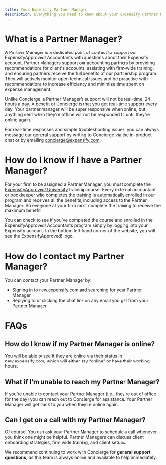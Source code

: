 ```yaml
---
title: Your Expensify Partner Manager
description: Everything you need to know about your Expensify Partner Manager
---
```


<!-- The lines above are required by Jekyll to process the .md file -->

# What is a Partner Manager?

A Partner Manager is a dedicated point of contact to support our ExpensifyApproved! Accountants with questions about their Expensify account. Partner Managers support our accounting partners by providing recommendations for client's accounts, assisting with firm-wide training, and ensuring partners receive the full benefits of our partnership program. They will actively monitor open technical issues and be proactive with recommendations to increase efficiency and minimize time spent on expense management.

Unlike Concierge, a Partner Manager’s support will not be real-time, 24 hours a day. A benefit of Concierge is that you get real-time support every day. Your partner manager will be super responsive when online, but anything sent when they’re offline will not be responded to until they’re online again.

For real-time responses and simple troubleshooting issues, you can always message our general support by writing to Concierge via the in-product chat or by emailing concierge@expensify.com.

# How do I know if I have a Partner Manager?

For your firm to be assigned a Partner Manager, you must complete the [ExpensifyApproved! University](https://use.expensify.com/accountants) training course. Every external accountant or bookkeeper who completes the training is automatically enrolled in our program and receives all the benefits, including access to the Partner Manager. So everyone at your firm must complete the training to receive the maximum benefit.

You can check to see if you’ve completed the course and enrolled in the ExpensifyApproved! Accountants program simply by logging into your Expensify account. In the bottom left-hand corner of the website, you will see the ExpensifyApproved! logo.

# How do I contact my Partner Manager?

You can contact your Partner Manager by:

-   Signing in to new.expensify.com and searching for your Partner Manager
-   Replying to or clicking the chat link on any email you get from your Partner Manager

# FAQs

## How do I know if my Partner Manager is online?

You will be able to see if they are online via their status in new.expensify.com, which will either say “online” or have their working hours.

## What if I’m unable to reach my Partner Manager?

If you’re unable to contact your Partner Manager (i.e., they're out of office for the day) you can reach out to Concierge for assistance. Your Partner Manager will get back to you when they’re online again.

## Can I get on a call with my Partner Manager?

Of course! You can ask your Partner Manager to schedule a call whenever you think one might be helpful. Partner Managers can discuss client onboarding strategies, firm wide training, and client setups.

We recommend continuing to work with Concierge for **general support questions**, as this team is always online and available to help immediately.
